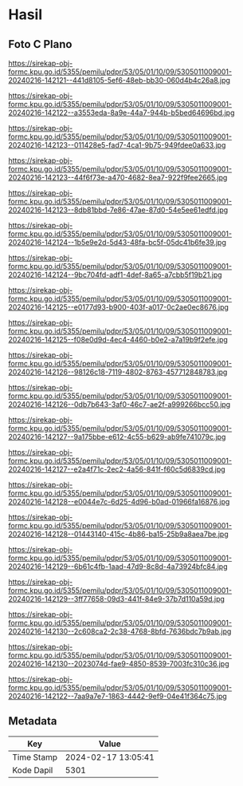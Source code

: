 # Hasil

## Foto C Plano

https://sirekap-obj-formc.kpu.go.id/5355/pemilu/pdpr/53/05/01/10/09/5305011009001-20240216-142121--441d8105-5ef6-48eb-bb30-060d4b4c26a8.jpg

https://sirekap-obj-formc.kpu.go.id/5355/pemilu/pdpr/53/05/01/10/09/5305011009001-20240216-142122--a3553eda-8a9e-44a7-944b-b5bed64696bd.jpg

https://sirekap-obj-formc.kpu.go.id/5355/pemilu/pdpr/53/05/01/10/09/5305011009001-20240216-142123--011428e5-fad7-4ca1-9b75-949fdee0a633.jpg

https://sirekap-obj-formc.kpu.go.id/5355/pemilu/pdpr/53/05/01/10/09/5305011009001-20240216-142123--44f6f73e-a470-4682-8ea7-922f9fee2665.jpg

https://sirekap-obj-formc.kpu.go.id/5355/pemilu/pdpr/53/05/01/10/09/5305011009001-20240216-142123--8db81bbd-7e86-47ae-87d0-54e5ee61edfd.jpg

https://sirekap-obj-formc.kpu.go.id/5355/pemilu/pdpr/53/05/01/10/09/5305011009001-20240216-142124--1b5e9e2d-5d43-48fa-bc5f-05dc41b6fe39.jpg

https://sirekap-obj-formc.kpu.go.id/5355/pemilu/pdpr/53/05/01/10/09/5305011009001-20240216-142124--9bc704fd-adf1-4def-8a65-a7cbb5f19b21.jpg

https://sirekap-obj-formc.kpu.go.id/5355/pemilu/pdpr/53/05/01/10/09/5305011009001-20240216-142125--e0177d93-b900-403f-a017-0c2ae0ec8676.jpg

https://sirekap-obj-formc.kpu.go.id/5355/pemilu/pdpr/53/05/01/10/09/5305011009001-20240216-142125--f08e0d9d-4ec4-4460-b0e2-a7a19b9f2efe.jpg

https://sirekap-obj-formc.kpu.go.id/5355/pemilu/pdpr/53/05/01/10/09/5305011009001-20240216-142126--98126c18-7119-4802-8763-457712848783.jpg

https://sirekap-obj-formc.kpu.go.id/5355/pemilu/pdpr/53/05/01/10/09/5305011009001-20240216-142126--0db7b643-3af0-46c7-ae2f-a999266bcc50.jpg

https://sirekap-obj-formc.kpu.go.id/5355/pemilu/pdpr/53/05/01/10/09/5305011009001-20240216-142127--9a175bbe-e612-4c55-b629-ab9fe741079c.jpg

https://sirekap-obj-formc.kpu.go.id/5355/pemilu/pdpr/53/05/01/10/09/5305011009001-20240216-142127--e2a4f71c-2ec2-4a56-841f-f60c5d6839cd.jpg

https://sirekap-obj-formc.kpu.go.id/5355/pemilu/pdpr/53/05/01/10/09/5305011009001-20240216-142128--e0044e7c-6d25-4d96-b0ad-01966fa16876.jpg

https://sirekap-obj-formc.kpu.go.id/5355/pemilu/pdpr/53/05/01/10/09/5305011009001-20240216-142128--01443140-415c-4b86-ba15-25b9a8aea7be.jpg

https://sirekap-obj-formc.kpu.go.id/5355/pemilu/pdpr/53/05/01/10/09/5305011009001-20240216-142129--6b61c4fb-1aad-47d9-8c8d-4a73924bfc84.jpg

https://sirekap-obj-formc.kpu.go.id/5355/pemilu/pdpr/53/05/01/10/09/5305011009001-20240216-142129--3ff77658-09d3-441f-84e9-37b7d110a59d.jpg

https://sirekap-obj-formc.kpu.go.id/5355/pemilu/pdpr/53/05/01/10/09/5305011009001-20240216-142130--2c608ca2-2c38-4768-8bfd-7636bdc7b9ab.jpg

https://sirekap-obj-formc.kpu.go.id/5355/pemilu/pdpr/53/05/01/10/09/5305011009001-20240216-142130--2023074d-fae9-4850-8539-7003fc310c36.jpg

https://sirekap-obj-formc.kpu.go.id/5355/pemilu/pdpr/53/05/01/10/09/5305011009001-20240216-142122--7aa9a7e7-1863-4442-9ef9-04e41f364c75.jpg


## Metadata

| Key        | Value               |
| ---------- | ------------------- |
| Time Stamp | 2024-02-17 13:05:41 |
| Kode Dapil | 5301                |




